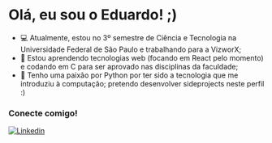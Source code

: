 <h1 class="center"> Olá, eu sou o Eduardo! ;) </h1> 

- 💻 Atualmente, estou no 3º semestre de Ciência e Tecnologia na Universidade Federal de São Paulo e trabalhando para a VizworX;
- 🌱 Estou aprendendo tecnologias web (focando em React pelo momento) e codando em C para ser aprovado nas disciplinas da faculdade;
- 🐍 Tenho uma paixão por Python por ter sido a tecnologia que me introduziu à computação; pretendo desenvolver sideprojects neste perfil :) 

### Conecte comigo!
[![Linkedin](https://img.shields.io/badge/-CONNECT-blue?style=for-the-badge&logo=Linkedin&link=https://www.linkedin.com/in/eduardopgoes/)](https://www.linkedin.com/in/eduardopgoes)
